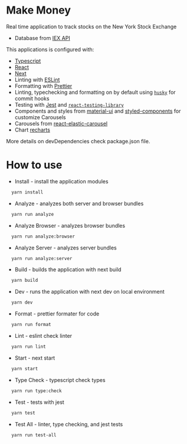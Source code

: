 # Make Money

Real time application to track stocks on the New York Stock Exchange

- Database from [IEX API](https://cloud.iexapis.com/)

This applications is configured with:

- [Typescript](https://www.typescriptlang.org/)
- [React](https://reactjs.org/)
- [Next](https://nextjs.org/)
- Linting with [ESLint](https://eslint.org/)
- Formatting with [Prettier](https://prettier.io/)
- Linting, typechecking and formatting on by default using [`husky`](https://github.com/typicode/husky) for commit hooks
- Testing with [Jest](https://jestjs.io/) and [`react-testing-library`](https://testing-library.com/docs/react-testing-library/intro)
- Components and styles from [material-ui](https://material-ui.com/) and [styled-components](https://styled-components.com/) for customize Carousels
- Carousels from [react-elastic-carousel](https://sag1v.github.io/react-elastic-carousel/)
- Chart [recharts](https://recharts.org/en-US/)

More details on devDependencies check package.json file.

# How to use

- Install - install the application modules

```bash
  yarn install
```

- Analyze - analyzes both server and browser bundles

```bash
  yarn run analyze
```

- Analyze Browser - analyzes browser bundles

```bash
  yarn run analyze:browser
```

- Analyze Server - analyzes server bundles

```bash
  yarn run analyze:server
```

- Build - builds the application with next build

```bash
  yarn build
```

- Dev - runs the application with next dev on local environment

```bash
  yarn dev
```

- Format - prettier formater for code

```bash
  yarn run format
```

- Lint - eslint check linter

```bash
  yarn run lint
```

- Start - next start

```bash
  yarn start
```

- Type Check - typescript check types

```bash
  yarn run type:check
```

- Test - tests with jest

```bash
  yarn test
```

- Test All - linter, type checking, and jest tests

```bash
  yarn run test-all
```
